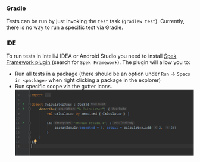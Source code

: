 ### Gradle
Tests can be run by just invoking the `test` task (`gradlew test`). Currently, there
is no way to run a specific test via Gradle.

### IDE 
To run tests in IntelliJ IDEA or Android Studio you need to install [Spek Framework plugin](https://plugins.jetbrains.com/plugin/10915-spek-framework) (search for `Spek Framework`).
The plugin will allow you to:

- Run all tests in a package (there should be an option under `Run` -> `Specs in <package>` when right clicking a package in the explorer)
- Run specific scope via the gutter icons.
  ![gutter_icons](./images/gutter_icons.png)
